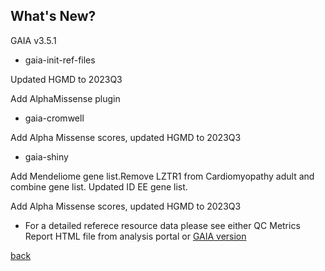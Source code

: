 ## What's New?

GAIA v3.5.1

* gaia-init-ref-files

Updated HGMD to 2023Q3

Add AlphaMissense plugin

* gaia-cromwell

Add Alpha Missense scores, updated HGMD to 2023Q3

* gaia-shiny

Add Mendeliome gene list.Remove LZTR1 from Cardiomyopathy adult and combine gene list. Updated ID EE gene list.

Add Alpha Missense scores, updated HGMD to 2023Q3

* For a detailed referece resource data please see either QC Metrics Report HTML file from analysis portal or [GAIA version](./another-page_3.5.1_GAIA_version.html)

[back](./)

